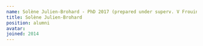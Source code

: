 ```yaml
---
name: Solène Julien-Brohard - PhD 2017 (prepared under superv. V Frouin, Ch Batail (CNRGH/CEA) E Le Floch (CNRGH/CEA)
title: Solène Julien-Brohard
position: alumni
avatar:
joined: 2014
---
```


